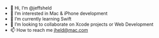 - 👋 Hi, I’m @jeffsheld
- 👀 I’m interested in Mac & iPhone development
- 🌱 I’m currently learning Swift
- 💞️ I’m looking to collaborate on Xcode projects or Web Development
- 📫 How to reach me jheld@mac.com

<!---
jeffsheld/jeffsheld is a ✨ special ✨ repository because its `README.md` (this file) appears on your GitHub profile.
You can click the Preview link to take a look at your changes.
--->
